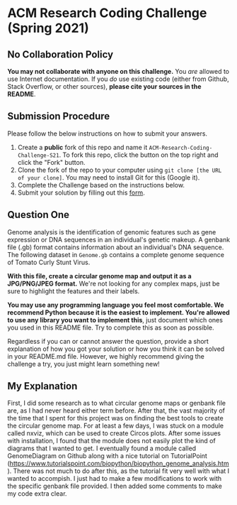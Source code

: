 # ACM Research Coding Challenge (Spring 2021)

## No Collaboration Policy

**You may not collaborate with anyone on this challenge.** You _are_ allowed to use Internet documentation. If you _do_ use existing code (either from Github, Stack Overflow, or other sources), **please cite your sources in the README**.

## Submission Procedure

Please follow the below instructions on how to submit your answers.

1. Create a **public** fork of this repo and name it `ACM-Research-Coding-Challenge-S21`. To fork this repo, click the button on the top right and click the "Fork" button.
2. Clone the fork of the repo to your computer using `git clone [the URL of your clone]`. You may need to install Git for this (Google it).
3. Complete the Challenge based on the instructions below.
4. Submit your solution by filling out this [form](https://acmutd.typeform.com/to/uqAJNXUe).

## Question One

Genome analysis is the identification of genomic features such as gene expression or DNA sequences in an individual's genetic makeup. A genbank file (.gb) format contains information about an individual's DNA sequence. The following dataset in `Genome.gb` contains a complete genome sequence of Tomato Curly Stunt Virus. 

**With this file, create a circular genome map and output it as a JPG/PNG/JPEG format.** We're not looking for any complex maps, just be sure to highlight the features and their labels.

**You may use any programming language you feel most comfortable. We recommend Python because it is the easiest to implement. You're allowed to use any library you want to implement this**, just document which ones you used in this README file. Try to complete this as soon as possible.

Regardless if you can or cannot answer the question, provide a short explanation of how you got your solution or how you think it can be solved in your README.md file. However, we highly recommend giving the challenge a try, you just might learn something new!

## My Explanation

First, I did some research as to what circular genome maps or genbank file are, as I had never heard either term before. After that, the vast majority of the time that I spent for this project was on finding the best tools to create the circular genome map. For at least a few days, I was stuck on a module called nxviz, which can be used to create Circos plots. After some issues with installation, I found that the module does not easily plot the kind of diagrams that I wanted to get. I eventually found a module called GenomeDiagram on Github along with a nice tutorial on TutorialPoint (https://www.tutorialspoint.com/biopython/biopython_genome_analysis.htm). There was not much to do after this, as the tutorial fit very well with what I wanted to accompish. I just had to make a few modifications to work with the specific genbank file provided. I then added some comments to make my code extra clear.
